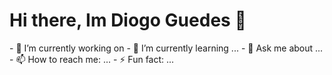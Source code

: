 
<h1 alihn="center"> Hi there, Im Diogo Guedes 👋 </h1>
- 🔭 I’m currently working on 
- 🌱 I’m currently learning ...
- 💬 Ask me about ...
- 📫 How to reach me: ...
- ⚡ Fun fact: ... 

